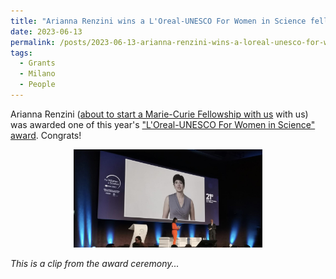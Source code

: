 ```yaml
---
title: "Arianna Renzini wins a L'Oreal-UNESCO For Women in Science fellowship"
date: 2023-06-13
permalink: /posts/2023-06-13-arianna-renzini-wins-a-loreal-unesco-for-women-in-science-fellowship
tags:
  - Grants
  - Milano
  - People
---
```


Arianna Renzini ([about to start a Marie-Curie Fellowship with us](posts/2022-06-03-super-arianna) with us) was awarded one of this year's ["L'Oreal-UNESCO For Women in Science" award](https://www.unesco.it/it/news/ecco-le-sei-vincitrici-delle-borse-di-studio-del-programma-loreal-italia-per-le-donne-e-la-scienza/). Congrats!

<p style="text-align: center;">
  <img src="/images/arianna_oreal.jpg" alt="Arianna Oreal" style="max-width: 60%; height: auto;" />
</p>

*This is a clip from the award ceremony...*